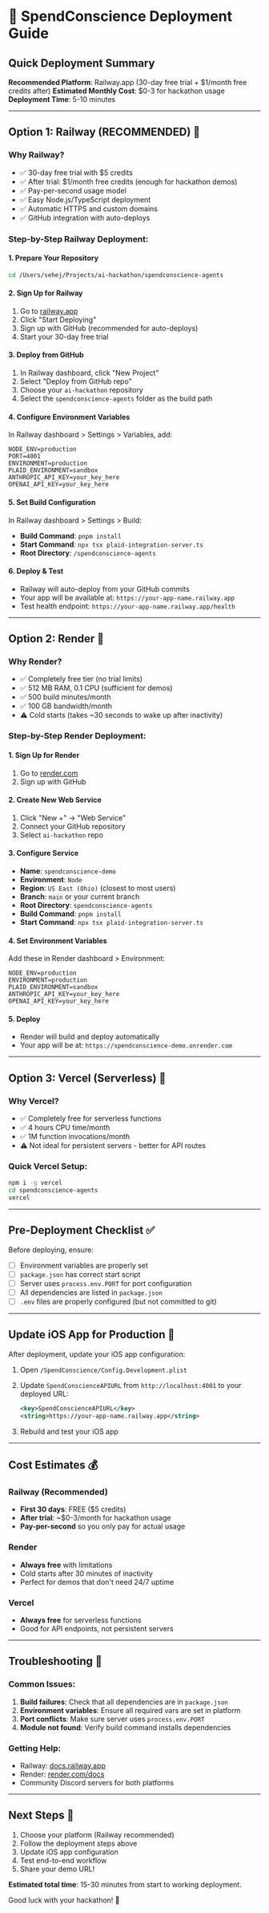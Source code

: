 # 🚀 SpendConscience Deployment Guide

## Quick Deployment Summary

**Recommended Platform**: Railway.app (30-day free trial + $1/month free credits after)
**Estimated Monthly Cost**: $0-3 for hackathon usage
**Deployment Time**: 5-10 minutes

---

## Option 1: Railway (RECOMMENDED) 🥇

### Why Railway?
- ✅ 30-day free trial with $5 credits
- ✅ After trial: $1/month free credits (enough for hackathon demos)
- ✅ Pay-per-second usage model
- ✅ Easy Node.js/TypeScript deployment
- ✅ Automatic HTTPS and custom domains
- ✅ GitHub integration with auto-deploys

### Step-by-Step Railway Deployment:

#### 1. Prepare Your Repository
```bash
cd /Users/sehej/Projects/ai-hackathon/spendconscience-agents
```

#### 2. Sign Up for Railway
1. Go to [railway.app](https://railway.app)
2. Click "Start Deploying"
3. Sign up with GitHub (recommended for auto-deploys)
4. Start your 30-day free trial

#### 3. Deploy from GitHub
1. In Railway dashboard, click "New Project"
2. Select "Deploy from GitHub repo"
3. Choose your `ai-hackathon` repository
4. Select the `spendconscience-agents` folder as the build path

#### 4. Configure Environment Variables
In Railway dashboard > Settings > Variables, add:
```
NODE_ENV=production
PORT=4001
ENVIRONMENT=production
PLAID_ENVIRONMENT=sandbox
ANTHROPIC_API_KEY=your_key_here
OPENAI_API_KEY=your_key_here
```

#### 5. Set Build Configuration
In Railway dashboard > Settings > Build:
- **Build Command**: `pnpm install`
- **Start Command**: `npx tsx plaid-integration-server.ts`
- **Root Directory**: `/spendconscience-agents`

#### 6. Deploy & Test
- Railway will auto-deploy from your GitHub commits
- Your app will be available at: `https://your-app-name.railway.app`
- Test health endpoint: `https://your-app-name.railway.app/health`

---

## Option 2: Render 🥈

### Why Render?
- ✅ Completely free tier (no trial limits)
- ✅ 512 MB RAM, 0.1 CPU (sufficient for demos)
- ✅ 500 build minutes/month
- ✅ 100 GB bandwidth/month
- ⚠️ Cold starts (takes ~30 seconds to wake up after inactivity)

### Step-by-Step Render Deployment:

#### 1. Sign Up for Render
1. Go to [render.com](https://render.com)
2. Sign up with GitHub

#### 2. Create New Web Service
1. Click "New +" → "Web Service"
2. Connect your GitHub repository
3. Select `ai-hackathon` repo

#### 3. Configure Service
- **Name**: `spendconscience-demo`
- **Environment**: `Node`
- **Region**: `US East (Ohio)` (closest to most users)
- **Branch**: `main` or your current branch
- **Root Directory**: `spendconscience-agents`
- **Build Command**: `pnpm install`
- **Start Command**: `npx tsx plaid-integration-server.ts`

#### 4. Set Environment Variables
Add these in Render dashboard > Environment:
```
NODE_ENV=production
ENVIRONMENT=production
PLAID_ENVIRONMENT=sandbox
ANTHROPIC_API_KEY=your_key_here
OPENAI_API_KEY=your_key_here
```

#### 5. Deploy
- Render will build and deploy automatically
- Your app will be at: `https://spendconscience-demo.onrender.com`

---

## Option 3: Vercel (Serverless) 🥉

### Why Vercel?
- ✅ Completely free for serverless functions
- ✅ 4 hours CPU time/month
- ✅ 1M function invocations/month
- ⚠️ Not ideal for persistent servers - better for API routes

### Quick Vercel Setup:
```bash
npm i -g vercel
cd spendconscience-agents
vercel
```

---

## Pre-Deployment Checklist ✅

Before deploying, ensure:
- [ ] Environment variables are properly set
- [ ] `package.json` has correct start script
- [ ] Server uses `process.env.PORT` for port configuration
- [ ] All dependencies are listed in `package.json`
- [ ] `.env` files are properly configured (but not committed to git)

---

## Update iOS App for Production 📱

After deployment, update your iOS app configuration:

1. Open `/SpendConscience/Config.Development.plist`
2. Update `SpendConscienceAPIURL` from `http://localhost:4001` to your deployed URL:
   ```xml
   <key>SpendConscienceAPIURL</key>
   <string>https://your-app-name.railway.app</string>
   ```

3. Rebuild and test your iOS app

---

## Cost Estimates 💰

### Railway (Recommended)
- **First 30 days**: FREE ($5 credits)
- **After trial**: ~$0-3/month for hackathon usage
- **Pay-per-second** so you only pay for actual usage

### Render
- **Always free** with limitations
- Cold starts after 30 minutes of inactivity
- Perfect for demos that don't need 24/7 uptime

### Vercel
- **Always free** for serverless functions
- Good for API endpoints, not persistent servers

---

## Troubleshooting 🔧

### Common Issues:
1. **Build failures**: Check that all dependencies are in `package.json`
2. **Environment variables**: Ensure all required vars are set in platform
3. **Port conflicts**: Make sure server uses `process.env.PORT`
4. **Module not found**: Verify build command installs dependencies

### Getting Help:
- Railway: [docs.railway.app](https://docs.railway.app)
- Render: [render.com/docs](https://render.com/docs)
- Community Discord servers for both platforms

---

## Next Steps 🎯

1. Choose your platform (Railway recommended)
2. Follow the deployment steps above
3. Update iOS app configuration
4. Test end-to-end workflow
5. Share your demo URL!

**Estimated total time**: 15-30 minutes from start to working deployment.

Good luck with your hackathon! 🚀
